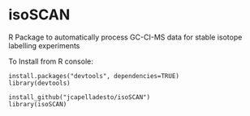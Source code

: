 # isoSCAN
R Package to automatically process GC-CI-MS data for stable isotope labelling experiments


To Install from R console:

````
install.packages("devtools", dependencies=TRUE)
library(devtools) 

install_github("jcapelladesto/isoSCAN")
library(isoSCAN) 
````
